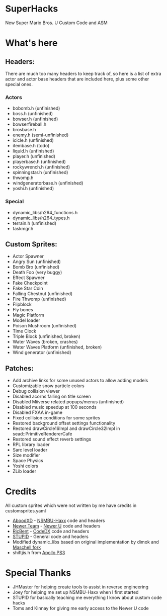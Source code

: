 # SuperHacks
New Super Mario Bros. U Custom Code and ASM

# What's here
## Headers:
There are much too many headers to keep track of, so here is a list of extra actor and actor base headers that are included here, plus some other special ones.
### Actors
* bobomb.h (unfinished)
* boss.h (unfinished)
* bowser.h (unfinished)
* bowserfireball.h
* brosbase.h
* enemy.h (semi-unfinished)
* icicle.h (unfinished)
* itembase.h (todo)
* liquid.h (unfinished)
* player.h (unfinished)
* playerbase.h (unfinished)
* rockywrench.h (unfinished)
* spinningstar.h (unfinished)
* thwomp.h
* windgeneratorbase.h (unfinished)
* yoshi.h (unfinished)
### Special
* dynamic_libs/h264_functions.h
* dynamic_libs/h264_types.h
* terrain.h (unfinished)
* taskmgr.h
## Custom Sprites:
* Actor Spawner
* Angry Sun (unfinished)
* Bomb Bro (unfinished)
* Death Foo (very buggy)
* Effect Spawner
* Fake Checkpoint
* Fake Star Coin
* Falling Chestnut (unfinished)
* Fire Thwomp (unfinished)
* Flipblock
* Fly bones
* Magic Platform
* Model loader
* Poison Mushroom (unfinished)
* Time Clock
* Triple Block (unfinished, broken)
* Water Waves (broken, crashes)
* Water Waves Platform (unfinished, broken)
* Wind generator (unfinished)
## Patches:
* Add archive links for some unused actors to allow adding models
* Customizable snow particle colors
* Debug collision viewer
* Disabled acorns falling on title screen
* Disabled Miiverse related popups/menus (unfinished)
* Disabled music speedup at 100 seconds
* Disabled FXAA in-game
* Fixed collision conditions for some sprites
* Restored background offset settings functionality
* Restored drawCircle16Impl and drawCircle32Impl in sead::PrimitiveRendererCafe
* Restored sound effect reverb settings
* RPL library loader
* Sarc level loader
* Size modifier
* Space Physics
* Yoshi colors
* ZLib loader

# Credits
All custom sprites which were not written by me have credits in customsprites.yaml
* [AboodXD](https://github.com/aboood40091) - [NSMBU-Haxx](https://github.com/aboood40091/NSMBU-haxx) code and headers
* [Newer Team](https://github.com/Newer-Team) - [Newer U](https://github.com/Newer-Team/NewerSMBU) code and headers
* [RicBent](https://github.com/RicBent) - [CodeDX](https://github.com/RicBent/codedx) code and headers
* [STUPID](https://github.com/stupidestmodder) - General code and headers
* Modified dynamic_libs based on original implementation by dimok and [Maschell fork](https://github.com/Maschell/dynamic_libs)
* shiftjis.h from [Apollo PS3](https://github.com/bucanero/apollo-ps3/blob/master/include/shiftjis.h)

# Special Thanks
* JHMaster for helping create tools to assist in reverse engineering
* Joey for helping me set up NSMBU-Haxx when I first started
* STUPID for basically teaching me everything I know about custom code hacks
* Toms and Kinnay for giving me early access to the Newer U code
